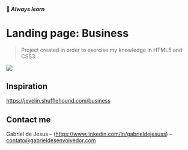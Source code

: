 #### 📒  _Always learn_

# Landing page: Business
> Project created in order to exercise my knowledge in HTML5 and CSS3.


![](public/assets/social-preview-atitude.png)


## Inspiration

https://jevelin.shufflehound.com/business

## Contact me

Gabriel de Jesus – (https://www.linkedin.com/in/gabrieldejesuss) – contato@gabrieldesenvolvedor.com
